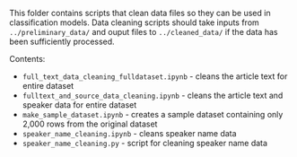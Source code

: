 This folder contains scripts that clean data files so they can be used in classification models. Data cleaning scripts should take inputs from `../preliminary_data/` and ouput files to `../cleaned_data/` if the data has been sufficiently processed.

Contents:
* `full_text_data_cleaning_fulldataset.ipynb` - cleans the article text for entire dataset
* `fulltext_and_source_data_cleaning.ipynb` - cleans the article text and speaker data for entire dataset
* `make_sample_dataset.ipynb` - creates a sample dataset containing only 2,000 rows from the original dataset
* `speaker_name_cleaning.ipynb` - cleans speaker name data
* `speaker_name_cleaning.py` - script for cleaning speaker name data
